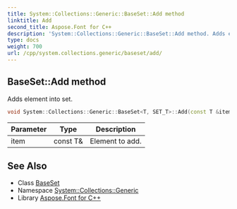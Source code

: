 ```yaml
---
title: System::Collections::Generic::BaseSet::Add method
linktitle: Add
second_title: Aspose.Font for C++
description: 'System::Collections::Generic::BaseSet::Add method. Adds element into set in C++.'
type: docs
weight: 700
url: /cpp/system.collections.generic/baseset/add/
---
```

## BaseSet::Add method


Adds element into set.

```cpp
void System::Collections::Generic::BaseSet<T, SET_T>::Add(const T &item) override
```


| Parameter | Type | Description |
| --- | --- | --- |
| item | const T\& | Element to add. |

## See Also

* Class [BaseSet](../)
* Namespace [System::Collections::Generic](../../)
* Library [Aspose.Font for C++](../../../)
